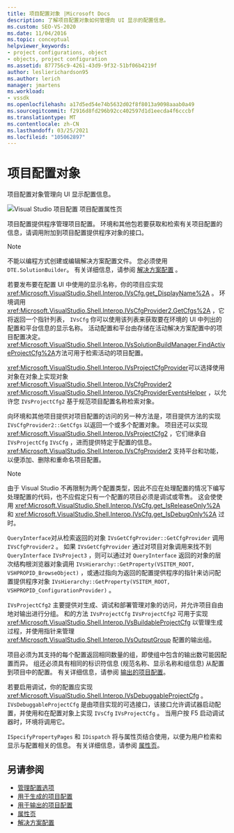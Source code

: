 ```yaml
---
title: 项目配置对象 |Microsoft Docs
description: 了解项目配置对象如何管理向 UI 显示的配置信息。
ms.custom: SEO-VS-2020
ms.date: 11/04/2016
ms.topic: conceptual
helpviewer_keywords:
- project configurations, object
- objects, project configuration
ms.assetid: 877756c9-4261-43d9-9f32-51bf06b4219f
author: leslierichardson95
ms.author: lerich
manager: jmartens
ms.workload:
- vssdk
ms.openlocfilehash: a17d5ed54e74b5632d02f8f8013a9098aaab0a49
ms.sourcegitcommit: f2916d8fd296b92cc402597d1d1eecda4f6cccbf
ms.translationtype: MT
ms.contentlocale: zh-CN
ms.lasthandoff: 03/25/2021
ms.locfileid: "105062897"
---
```

# <a name="project-configuration-object"></a>项目配置对象
项目配置对象管理向 UI 显示配置信息。

 ![Visual Studio 项目配置](../../extensibility/internals/media/vsprojectcfg.gif "vsProjectCfg") 项目配置属性页

 项目配置提供程序管理项目配置。 环境和其他包若要获取和检索有关项目配置的信息，请调用附加到项目配置提供程序对象的接口。

> [!NOTE]
> 不能以编程方式创建或编辑解决方案配置文件。 您必须使用 `DTE.SolutionBuilder`。 有关详细信息，请参阅 [解决方案配置](../../extensibility/internals/solution-configuration.md) 。

 若要发布要在配置 UI 中使用的显示名称，你的项目应实现 <xref:Microsoft.VisualStudio.Shell.Interop.IVsCfg.get_DisplayName%2A> 。 环境调用 <xref:Microsoft.VisualStudio.Shell.Interop.IVsCfgProvider2.GetCfgs%2A> ，它将返回一个指针列表， `IVsCfg` 你可以使用该列表来获取要在环境的 UI 中列出的配置和平台信息的显示名称。 活动配置和平台由存储在活动解决方案配置中的项目配置决定。 <xref:Microsoft.VisualStudio.Shell.Interop.IVsSolutionBuildManager.FindActiveProjectCfg%2A>方法可用于检索活动的项目配置。

 <xref:Microsoft.VisualStudio.Shell.Interop.IVsProjectCfgProvider>可以选择使用对象在对象上实现对象 <xref:Microsoft.VisualStudio.Shell.Interop.IVsCfgProvider2> <xref:Microsoft.VisualStudio.Shell.Interop.IVsCfgProviderEventsHelper> ，以允许您 `IVsProjectCfg2` 基于规范项目配置名称检索对象。

 向环境和其他项目提供对项目配置的访问的另一种方法是，项目提供方法的实现 `IVsCfgProvider2::GetCfgs` 以返回一个或多个配置对象。 项目还可以实现 <xref:Microsoft.VisualStudio.Shell.Interop.IVsProjectCfg2> ，它们继承自 `IVsProjectCfg` `IVsCfg` ，进而提供特定于配置的信息。 <xref:Microsoft.VisualStudio.Shell.Interop.IVsCfgProvider2> 支持平台和功能，以便添加、删除和重命名项目配置。

> [!NOTE]
> 由于 Visual Studio 不再限制为两个配置类型，因此不应在处理配置的情况下编写处理配置的代码，也不应假定只有一个配置的项目必须是调试或零售。 这会使使用 <xref:Microsoft.VisualStudio.Shell.Interop.IVsCfg.get_IsReleaseOnly%2A> 和 <xref:Microsoft.VisualStudio.Shell.Interop.IVsCfg.get_IsDebugOnly%2A> 过时。

 `QueryInterface`对从检索返回的对象 `IVsGetCfgProvider::GetCfgProvider` 调用 `IVsCfgProvider2` 。 如果 `IVsGetCfgProvider` 通过对项目对象调用来找不到 `QueryInterface` `IVsProject3` ，则可以通过对 `QueryInterface` 返回的对象的层次结构根浏览器对象调用 `IVsHierarchy::GetProperty(VSITEM_ROOT, VSHPROPID_BrowseObject)` ，或通过指向为返回的配置提供程序的指针来访问配置提供程序对象 `IVsHierarchy::GetProperty(VSITEM_ROOT, VSHPROPID_ConfigurationProvider)` 。

 `IVsProjectCfg2` 主要提供对生成、调试和部署管理对象的访问，并允许项目自由地对输出进行分组。 和的方法 `IVsProjectCfg` `IVsProjectCfg2` 可用于实现 <xref:Microsoft.VisualStudio.Shell.Interop.IVsBuildableProjectCfg> 以管理生成过程，并使用指针来管理 <xref:Microsoft.VisualStudio.Shell.Interop.IVsOutputGroup> 配置的输出组。

 项目必须为其支持的每个配置返回相同数量的组，即使组中包含的输出数可能因配置而异。 组还必须具有相同的标识符信息 (规范名称、显示名称和组信息) 从配置到项目中的配置。 有关详细信息，请参阅 [输出的项目配置](../../extensibility/internals/project-configuration-for-output.md)。

 若要启用调试，你的配置应实现 <xref:Microsoft.VisualStudio.Shell.Interop.IVsDebuggableProjectCfg> 。 `IVsDebuggableProjectCfg` 是由项目实现的可选接口，该接口允许调试器启动配置，并使用和在配置对象上实现 `IVsCfg` `IVsProjectCfg` 。 当用户按 F5 启动调试器时，环境将调用它。

 `ISpecifyPropertyPages` 和 `IDispatch` 将与属性页结合使用，以便为用户检索和显示与配置相关的信息。 有关详细信息，请参阅 [属性页](../../extensibility/internals/property-pages.md)。

## <a name="see-also"></a>另请参阅
- [管理配置选项](../../extensibility/internals/managing-configuration-options.md)
- [用于生成的项目配置](../../extensibility/internals/project-configuration-for-building.md)
- [用于输出的项目配置](../../extensibility/internals/project-configuration-for-output.md)
- [属性页](../../extensibility/internals/property-pages.md)
- [解决方案配置](../../extensibility/internals/solution-configuration.md)
